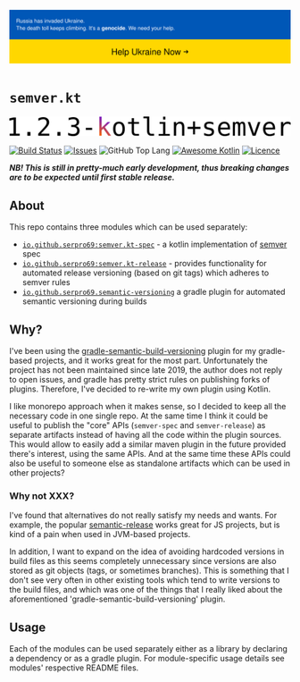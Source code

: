 [![Stand With Ukraine](https://raw.githubusercontent.com/vshymanskyy/StandWithUkraine/main/banner2-direct.svg)](https://stand-with-ukraine.pp.ua)

# `semver.kt`

<a href="https://github.com/serpro69/semver.kt"> <img src="docs/logo.png" alt="semver.kt"/> </a>

[![Build Status](https://img.shields.io/github/workflow/status/serpro69/semver.kt/Build?logo=github&style=for-the-badge)](https://github.com/serpro69/semver.kt/actions/workflows/build.yml)
[![Issues](https://img.shields.io/github/issues/serpro69/semver.kt.svg?logo=GitHub&style=for-the-badge&color=lightblue)](https://github.com/serpro69/semver.kt/issues)
![GitHub Top Lang](https://img.shields.io/github/languages/top/serpro69/semver.kt.svg?logo=Kotlin&logoColor=white&color=A97BFF&style=for-the-badge)
[![Awesome Kotlin](https://img.shields.io/badge/awesome-kotlin-orange?logo=Awesome-Lists&style=for-the-badge)](https://github.com/KotlinBy/awesome-kotlin)
[![Licence](https://img.shields.io/github/license/serpro69/semver.kt.svg?style=for-the-badge)](LICENSE.adoc)

***NB! This is still in pretty-much early development, thus breaking changes are to be expected until first stable release.***

## About

This repo contains three modules which can be used separately: 

- [`io.github.serpro69:semver.kt-spec`](spec) - a kotlin implementation of [semver](https://github.com/semver/semver) spec
- [`io.github.serpro69:semver.kt-release`](release) - provides functionality for automated release versioning (based on git tags) which adheres to semver rules
- [`io.github.serpro69.semantic-versioning`](semantic-versioning) a gradle plugin for automated semantic versioning during builds

## Why?

I've been using the [gradle-semantic-build-versioning](https://github.com/vivin/gradle-semantic-build-versioning) plugin for my gradle-based projects, and it works great for the most part. Unfortunately the project has not been maintained since late 2019, the author does not reply to open issues, and gradle has pretty strict rules on publishing forks of plugins. Therefore, I've decided to re-write my own plugin using Kotlin.

I like monorepo approach when it makes sense, so I decided to keep all the necessary code in one single repo. At the same time I think it could be useful to publish the "core" APIs (`semver-spec` and `semver-release`) as separate artifacts instead of having all the code within the plugin sources. This would allow to easily add a similar maven plugin in the future provided there's interest, using the same APIs. And at the same time these APIs could also be useful to someone else as standalone artifacts which can be used in other projects?

### Why not XXX?

I've found that alternatives do not really satisfy my needs and wants. For example, the popular [semantic-release](https://github.com/semantic-release/semantic-release) works great for JS projects, but is kind of a pain when used in JVM-based projects.

In addition, I want to expand on the idea of avoiding hardcoded versions in build files as this seems completely unnecessary since versions are also stored as git objects (tags, or sometimes branches). This is something that I don't see very often in other existing tools which tend to write versions to the build files, and which was one of the things that I really liked about the aforementioned 'gradle-semantic-build-versioning' plugin. 

## Usage

Each of the modules can be used separately either as a library by declaring a dependency or as a gradle plugin. For module-specific usage details see modules' respective README files.
